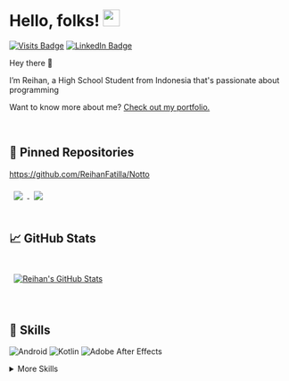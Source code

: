 # Hello, folks! <img src="https://raw.githubusercontent.com/MartinHeinz/MartinHeinz/master/wave.gif" width="30px">

[![Visits Badge](https://badges.pufler.dev/visits/reihanfatilla/reihanfatilla)](https://github.com/reihanfatilla)
[![LinkedIn Badge](https://img.shields.io/badge/LinkedIn-Profile-informational?style=flat&logo=linkedin&logoColor=white&color=0D76A8)](https://www.linkedin.com/in/muhammad-reihan-fatilla-48a62721a//)

Hey there 👋

I’m Reihan, a High School Student from Indonesia that's passionate about programming 

Want to know more about me? [Check out my portfolio.]()


<br>

## 📌 Pinned Repositories

https://github.com/ReihanFatilla/Notto


<a href="https://github.com/ReihanFatilla/Notto">
<img align="center" style="margin:0.5rem" src="https://github-readme-stats.vercel.app/api/pin/?username=reihanfatilla&repo=Notto&title_color=ffffff&text_color=c9cacc&icon_color=4AB197&bg_color=1A2B34" />
</a>

<a href="https://github.com/ReihanFatilla/Health-News">
  <img align="center" style="margin:0.5rem" src="https://github-readme-stats.vercel.app/api/pin/?username=reihanfatilla&repo=Health-News&title_color=ffffff&text_color=c9cacc&icon_color=4AB197&bg_color=1A2B34" />
</a>

<br>
<br>

## &#x1f4c8; GitHub Stats

<br>

<a href="https://github.com/reihanfatilla">
  <img align="center" style="margin:0.5rem" src="https://github-readme-stats.vercel.app/api?username=reihanfatilla&show_icons=true&line_height=27&count_private=true&title_color=ffffff&text_color=c9cacc&icon_color=4AB097&bg_color=1A2B34" alt="Reihan's GitHub Stats" />
</a>
<br>

<br>
<br>

## 💼 Skills

![Android](https://img.shields.io/badge/Android-3DDC84?style=for-the-badge&logo=android&logoColor=white)
![Kotlin](https://img.shields.io/badge/kotlin-%230095D5.svg?style=for-the-badge&logo=kotlin&logoColor=white)
![Adobe After Effects](https://img.shields.io/badge/Adobe%20After%20Effects-9999FF.svg?style=for-the-badge&logo=Adobe%20After%20Effects&logoColor=white)


<details>
<summary>More Skills</summary>
<br>

![CSS3](https://img.shields.io/badge/css3-%231572B6.svg?style=for-the-badge&logo=css3&logoColor=white)
![HTML5](https://img.shields.io/badge/html5-%23E34F26.svg?style=for-the-badge&logo=html5&logoColor=white)
![JavaScript](https://img.shields.io/badge/javascript-%23323330.svg?style=for-the-badge&logo=javascript&logoColor=%23F7DF1E)
<br>

![Figma](https://img.shields.io/badge/figma-%23F24E1E.svg?style=for-the-badge&logo=figma&logoColor=white)



</details>

